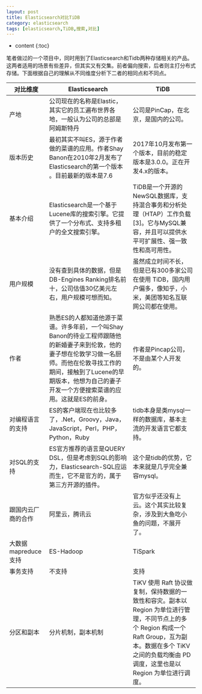 ```yaml
---
layout: post
title: Elasticsearch对比TiDB
category: elasticsearch
tags: [elasticsearch,TiDB,搜索,对比]
---
```


* content
{:toc}


笔者做过的一个项目中，同时用到了Elasticsearch和Tidb两种存储相关的产品。这两者适用的场景有些差异，但其实又有交集。前者偏向搜索，后者则主打分布式存储。下面根据自己的理解从不同维度分析下二者的相同点和不同点。



对比维度 | Elasticsearch | TiDB
---|--- | ---
产地 | 公司现在的名称是Elastic，<br>其实它的员工遍布世界各地，一般认为公司的总部是阿姆斯特丹|公司是PinCap，在北京，是国内的公司。
版本历史 | 最初其实不叫ES，源于作者做的菜谱的应用。作者Shay Banon在2010年2月发布了Elasticsearch的第一个版本 。目前最新的版本是7.6| 2017年10月发布第一个版本，目前的稳定版本是3.0.0。正在开发4.x的版本。
基本介绍 | Elasticsearch是一个基于Lucene库的搜索引擎。它提供了一个分布式、支持多租户的全文搜索引擎。 | TiDB是一个开源的NewSQL数据库，支持混合事务和分析处理（HTAP）工作负载[3]。它与MySQL兼容，并且可以提供水平可扩展性、强一致性和高可用性。
用户规模 | 没有查到具体的数据，但是DB-Engines Ranking排名前十，公司估值30亿美元左右，用户规模可想而知。 | 虽然成立时间不长，但是已有300多家公司在使用 TiDB，国内用户偏多，像知乎，小米，美团等知名互联网公司都在使用。
作者 | 熟悉ES的人都知道他源于菜谱。许多年前，一个叫Shay Banon的待业工程师跟随他的新婚妻子来到伦敦，他的妻子想在伦敦学习做一名厨师。而他在伦敦寻找工作的期间，接触到了Lucene的早期版本，他想为自己的妻子开发一个方便搜索菜谱的应用。这就是ES的前身。 | 作者是Pincap公司，不是由某个人开发的。
对编程语言的支持 | ES的客户端现在也比较多了，.Net，Groovy，Java，JavaScript，Perl，PHP，Python，Ruby | tidb本身是类mysql一样的数据库，基本主流的开发语言它都支持。
对SQL的支持 | ES官方推荐的语言是QUERY DSL，但是考虑到SQL的影响力，Elasticsearch-SQL应运而生，它不是官方的，属于第三方开源的插件。 | 这个是tidb的优势，它本来就是几乎完全兼容mysql。
跟国内云厂商的合作 | 阿里云，腾讯云 | 官方似乎还没有上云。这个其实比较复杂，涉及到大鱼吃小鱼的问题，不展开了。
大数据mapreduce支持 | ES-Hadoop | TiSpark
事务支持 | 不支持 | 支持
分区和副本 | 分片机制，副本机制 | TiKV 使用 Raft 协议做复制，保持数据的一致性和容灾。副本以 Region 为单位进行管理，不同节点上的多个 Region 构成一个 Raft Group，互为副本。数据在多个 TiKV 之间的负载均衡由 PD 调度，这里也是以 Region 为单位进行调度。